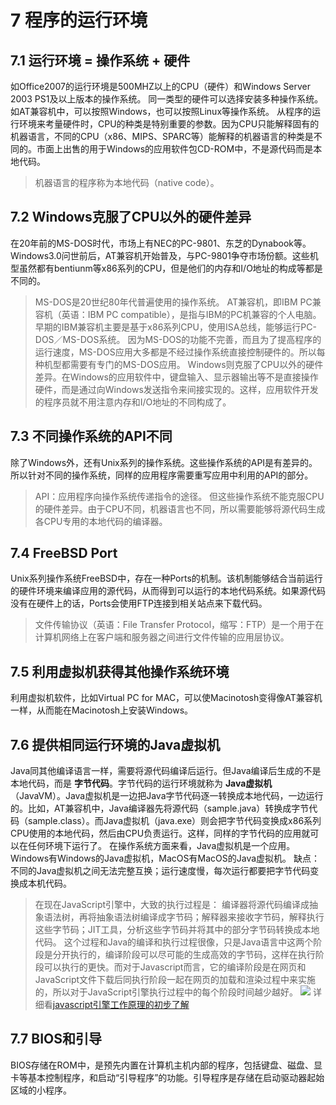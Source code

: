 # 7 程序的运行环境
## 7.1 运行环境 = 操作系统 + 硬件
如Office2007的运行环境是500MHZ以上的CPU（硬件）和Windows Server 2003 PS1及以上版本的操作系统。
同一类型的硬件可以选择安装多种操作系统。如AT兼容机中，可以按照Windows，也可以按照Linux等操作系统。
从程序的运行环境来考量硬件时，CPU的种类是特别重要的参数。因为CPU只能解释固有的机器语言，不同的CPU（x86、MIPS、SPARC等）能解释的机器语言的种类是不同的。市面上出售的用于Windows的应用软件包CD-ROM中，不是源代码而是本地代码。
 > 机器语言的程序称为本地代码（native code）。

## 7.2 Windows克服了CPU以外的硬件差异
在20年前的MS-DOS时代，市场上有NEC的PC-9801、东芝的Dynabook等。Windows3.0问世前后，AT兼容机开始普及，与PC-9801争夺市场份额。这些机型虽然都有bentiunm等x86系列的CPU，但是他们的内存和I/O地址的构成等都是不同的。
 > MS-DOS是20世纪80年代普遍使用的操作系统。
 > AT兼容机，即IBM PC兼容机（英语：IBM PC compatible），是指与IBM的PC机兼容的个人电脑。早期的IBM兼容机主要是基于x86系列CPU，使用ISA总线，能够运行PC-DOS／MS-DOS系统。
因为MS-DOS的功能不完善，而且为了提高程序的运行速度，MS-DOS应用大多都是不经过操作系统直接控制硬件的。所以每种机型都需要有专门的MS-DOS应用。
Windows则克服了CPU以外的硬件差异。在Windows的应用软件中，键盘输入、显示器输出等不是直接操作硬件，而是通过向Windows发送指令来间接实现的。这样，应用软件开发的程序员就不用注意内存和I/O地址的不同构成了。

## 7.3 不同操作系统的API不同
除了Windows外，还有Unix系列的操作系统。这些操作系统的API是有差异的。所以针对不同的操作系统，同样的应用程序需要重写应用中利用的API的部分。
 > API：应用程序向操作系统传递指令的途径。
但这些操作系统不能克服CPU的硬件差异。由于CPU不同，机器语言也不同，所以需要能够将源代码生成各CPU专用的本地代码的编译器。

## 7.4 FreeBSD Port
Unix系列操作系统FreeBSD中，存在一种Ports的机制。该机制能够结合当前运行的硬件环境来编译应用的源代码，从而得到可以运行的本地代码系统。如果源代码没有在硬件上的话，Ports会使用FTP连接到相关站点来下载代码。
 > 文件传输协议（英语：File Transfer Protocol，缩写：FTP）是一个用于在计算机网络上在客户端和服务器之间进行文件传输的应用层协议。

## 7.5 利用虚拟机获得其他操作系统环境
利用虚拟机软件，比如Virtual PC for MAC，可以使Macinotosh变得像AT兼容机一样，从而能在Macinotosh上安装Windows。

## 7.6 提供相同运行环境的Java虚拟机
Java同其他编译语言一样，需要将源代码编译后运行。但Java编译后生成的不是本地代码，而是 __字节代码__。字节代码的运行环境就称为 __Java虚拟机__（JavaVM）。Java虚拟机是一边把Java字节代码逐一转换成本地代码，一边运行的。比如，AT兼容机中，Java编译器先将源代码（sample.java）转换成字节代码（sample.class）。而Java虚拟机（java.exe）则会把字节代码变换成x86系列CPU使用的本地代码，然后由CPU负责运行。这样，同样的字节代码的应用就可以在任何环境下运行了。
在操作系统方面来看，Java虚拟机是一个应用。Windows有Windows的Java虚拟机，MacOS有MacOS的Java虚拟机。
缺点：不同的Java虚拟机之间无法完整互换；运行速度慢，每次运行都要把字节代码变换成本机代码。

 > 在现在JavaScript引擎中，大致的执行过程是：
 > 编译器将源代码编译成抽象语法树，再将抽象语法树编译成字节码；解释器来接收字节码，解释执行这些字节码；JIT工具，分析这些字节码并将其中的部分字节码转换成本地代码。
 > 这个过程和Java的编译和执行过程很像，只是Java语言中这两个阶段是分开执行的，编译阶段可以尽可能的生成高效的字节码，这样在执行阶段可以执行的更快。而对于Javascript而言，它的编译阶段是在网页和JavaScript文件下载后同执行阶段一起在网页的加载和渲染过程中来实施的，所以对于JavaScript引擎执行过程中的每个阶段时间越少越好。
 > ![](https://image-static.segmentfault.com/352/972/3529727489-5abe0e6502f40_fix732)
 > 详细看[javascript引擎工作原理的初步了解](https://segmentfault.com/a/1190000014242281)

## 7.7 BIOS和引导
BIOS存储在ROM中，是预先内置在计算机主机内部的程序，包括键盘、磁盘、显卡等基本控制程序，和启动“引导程序”的功能。引导程序是存储在启动驱动器起始区域的小程序。